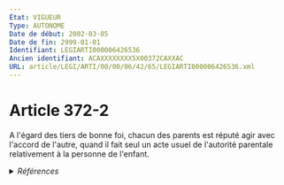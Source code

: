 ```yaml
---
État: VIGUEUR
Type: AUTONOME
Date de début: 2002-03-05
Date de fin: 2999-01-01
Identifiant: LEGIARTI000006426536
Ancien identifiant: ACAXXXXXXXX5X00372CAXXAC
URL: article/LEGI/ARTI/00/00/06/42/65/LEGIARTI000006426536.xml
---
```


<h1>Article 372-2</h1>

A l'égard des tiers de bonne foi, chacun des parents est réputé agir avec
l'accord de l'autre, quand il fait seul un acte usuel de l'autorité parentale
relativement à la personne de l'enfant.


<details>
  <summary><em>Références</em></summary>

  <h2>Articles faisant référence à l'article</h2>
  
  <ul>
    <li>
      <a href="https://legal.tricoteuses.fr//redirection/LEGIARTI000006284696?vers=git&vers=legifrance">LOI n° 2002-305 du 4 mars 2002 relative à l'autorité parentale - article 5 ENTIEREMENT_MODIF</a> CREATION cible
    </li>
  </ul>
  
  <h2>Références faites par l'article</h2>
  
  <ul>
    <li>
      2999-01-01 CITATION cible <a href="https://legal.tricoteuses.fr//redirection/LEGIARTI000006424212?vers=git&vers=legifrance">Code civil - article 288 AUTONOME ABROGE, en vigueur du 1987-07-24 au 2002-03-05</a>
    </li>
    <li>
      2999-01-01 CITATION cible <a href="https://legal.tricoteuses.fr//redirection/LEGIARTI000006426576?vers=git&vers=legifrance">Code civil - article 373-2 AUTONOME MODIFIE, en vigueur du 1987-07-24 au 1993-01-09</a>
    </li>
    <li>
      2999-01-01 CITATION cible <a href="https://legal.tricoteuses.fr//redirection/LEGIARTI000006426635?vers=git&vers=legifrance">Code civil - article 374 AUTONOME MODIFIE, en vigueur du 1987-07-24 au 1993-01-09</a>
    </li>
    <li>
      2999-01-01 CITATION cible <a href="https://legal.tricoteuses.fr//redirection/LEGIARTI000006426976?vers=git&vers=legifrance">Code civil - article 377-1 AUTONOME VIGUEUR, en vigueur depuis le 2002-03-05</a>
    </li>
    <li>
      CODIFICATION source Loi 1803-03-14
    </li>
    <li>
      2002-03-04 CREATION source <a href="https://legal.tricoteuses.fr//redirection/LEGIARTI000006284696?vers=git&vers=legifrance">LOI n° 2002-305 du 4 mars 2002 relative à l'autorité parentale - article 5 ENTIEREMENT_MODIF</a>
    </li>
    <li>
      2002-03-04 CITATION cible <a href="https://legal.tricoteuses.fr//redirection/LEGIARTI000006284711?vers=git&vers=legifrance">Loi n° 2002-305 du 4 mars 2002 relative à l'autorité parentale - article 19 AUTONOME VIGUEUR, en vigueur depuis le 2003-01-01</a>
    </li>
  </ul>
</details>
